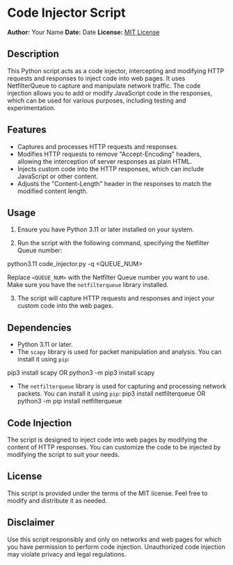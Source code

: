# Code Injector Script

**Author:** Your Name
**Date:** Date
**License:** [MIT License](LICENSE)

## Description

This Python script acts as a code injector, intercepting and modifying HTTP requests and responses to inject code into web pages. It uses NetfilterQueue to capture and manipulate network traffic. The code injection allows you to add or modify JavaScript code in the responses, which can be used for various purposes, including testing and experimentation.

## Features

- Captures and processes HTTP requests and responses.
- Modifies HTTP requests to remove "Accept-Encoding" headers, allowing the interception of server responses as plain HTML.
- Injects custom code into the HTTP responses, which can include JavaScript or other content.
- Adjusts the "Content-Length" header in the responses to match the modified content length.

## Usage

1. Ensure you have Python 3.11 or later installed on your system.

2. Run the script with the following command, specifying the Netfilter Queue number:

python3.11 code_injector.py -q <QUEUE_NUM>


Replace `<QUEUE_NUM>` with the Netfilter Queue number you want to use. Make sure you have the `netfilterqueue` library installed.

3. The script will capture HTTP requests and responses and inject your custom code into the web pages.

## Dependencies

- Python 3.11 or later.
- The `scapy` library is used for packet manipulation and analysis. You can install it using `pip`:

pip3 install scapy OR python3 -m pip3 install scapy 

- The `netfilterqueue` library is used for capturing and processing network packets. You can install it using `pip`:
pip3 install netfilterqueue OR python3 -m pip install netfilterqueue


## Code Injection

The script is designed to inject code into web pages by modifying the content of HTTP responses. You can customize the code to be injected by modifying the script to suit your needs.

## License

This script is provided under the terms of the MIT license. Feel free to modify and distribute it as needed.

## Disclaimer

Use this script responsibly and only on networks and web pages for which you have permission to perform code injection. Unauthorized code injection may violate privacy and legal regulations.
